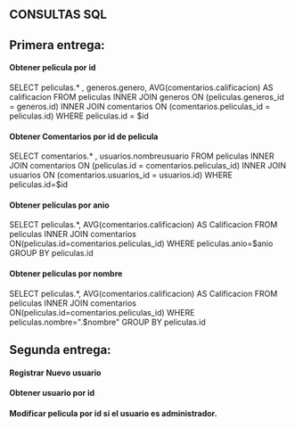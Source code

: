 ## CONSULTAS SQL

## Primera entrega:

#### Obtener pelicula por id

SELECT peliculas.* , generos.genero, AVG(comentarios.calificacion) AS calificacion 
FROM peliculas INNER JOIN generos ON (peliculas.generos_id = generos.id) INNER JOIN comentarios ON (comentarios.peliculas_id = peliculas.id)
WHERE peliculas.id = $id

#### Obtener Comentarios por id de pelicula

SELECT comentarios.* , usuarios.nombreusuario
FROM peliculas INNER JOIN comentarios ON (peliculas.id = comentarios.peliculas_id) INNER JOIN usuarios ON (comentarios.usuarios_id = usuarios.id)
WHERE peliculas.id=$id

#### Obtener peliculas por anio

SELECT peliculas.*,  AVG(comentarios.calificacion) AS Calificacion
FROM peliculas INNER JOIN comentarios ON(peliculas.id=comentarios.peliculas_id)
WHERE peliculas.anio=$anio
GROUP BY peliculas.id

#### Obtener peliculas por nombre

SELECT peliculas.*,  AVG(comentarios.calificacion) AS Calificacion
FROM peliculas INNER JOIN comentarios ON(peliculas.id=comentarios.peliculas_id)
WHERE peliculas.nombre=".$nombre"
GROUP BY peliculas.id

## Segunda entrega:

#### Registrar Nuevo usuario

#### Obtener usuario por id

#### Modificar pelicula por id si el usuario es administrador.